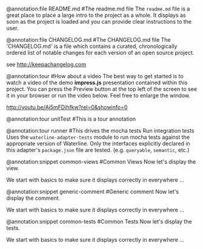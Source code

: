 @annotation:file README.md
#The readme.md file
The `readme.md` file is a great place to place a large intro to the project as a whole. It displays as soon as the project is loaded and you can provide clear instructions to the user.

@annotation:file CHANGELOG.md
#The CHANGELOG.md file
The 'CHANGELOG.md' is a file which contains a curated, chronologically ordered list of notable changes for each version of an open source project.

see http://keepachangelog.com

@annotation:tour
#How about a video
The best way to get started is to watch a video of the demo **impress.js** presentation contained within this project. You can press the Preview button 
at the top left of the screen to see it in your browser or run the video below. Feel free to enlarge the window.

http://youtu.be/Aj5mFDihfkw?rel=0&showinfo=0

@annotation:tour unitTest
#This is a tour annotation

@annotation:tour runner
#This drives the mocha tests
Run integration tests 
Uses the `waterline-adapter-tests` module to
run mocha tests against the appropriate version
of Waterline.  Only the interfaces explicitly
declared in this adapter's `package.json` file
are tested. (e.g. `queryable`, `semantic`, etc.)

@annotation:snippet common-views
#Common Views
Now let's display the view.

We start with basics to make sure it displays correctly in everywhere ...

@annotation:snippet generic-comment
#Generic comment
Now let's display the comment.

We start with basics to make sure it displays correctly in everywhere ...

@annotation:snippet common-tests
#Common Tests
Now let's display the tests.

We start with basics to make sure it displays correctly in everywhere ...
